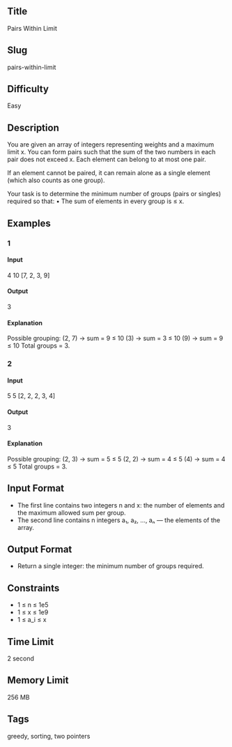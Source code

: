 ## Title

Pairs Within Limit

## Slug

pairs-within-limit

## Difficulty

Easy

## Description

You are given an array of integers representing weights and a maximum limit x.
You can form pairs such that the sum of the two numbers in each pair does not exceed x.
Each element can belong to at most one pair.

If an element cannot be paired, it can remain alone as a single element (which also counts as one group).

Your task is to determine the minimum number of groups (pairs or singles) required so that:
	•	The sum of elements in every group is ≤ x.

## Examples

### 1

#### Input

4 10 
[7, 2, 3, 9]

#### Output

3

#### Explanation

Possible grouping:
	(2, 7) → sum = 9 ≤ 10
	(3) → sum = 3 ≤ 10
	(9) → sum = 9 ≤ 10
Total groups = 3.
    
### 2

#### Input

5 5 
[2, 2, 2, 3, 4]

#### Output

3

#### Explanation

Possible grouping:
	(2, 3) → sum = 5 ≤ 5
	(2, 2) → sum = 4 ≤ 5
	(4) → sum = 4 ≤ 5
Total groups = 3.

## Input Format  

- The first line contains two integers n and x: the number of elements and the maximum allowed sum per group.
- The second line contains n integers a₁, a₂, ..., aₙ — the elements of the array.

## Output Format  

- Return a single integer: the minimum number of groups required.
  

## Constraints  

- 1 ≤ n ≤ 1e5
- 1 ≤ x ≤ 1e9
- 1 ≤ a_i ≤ x

## Time Limit

2 second

## Memory Limit

256 MB

## Tags

greedy, sorting, two pointers
